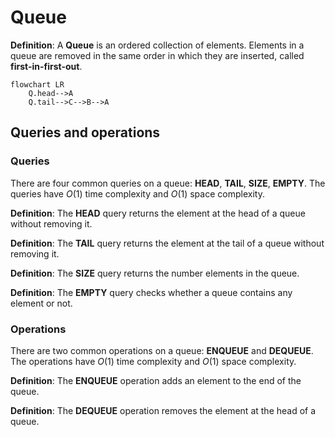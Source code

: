 # Queue

**Definition**: A **Queue** is an ordered collection of elements. Elements in a queue are removed in the same order in which they are inserted, called **first-in-first-out**.

```mermaid
flowchart LR
	Q.head-->A
	Q.tail-->C-->B-->A
```

## Queries and operations

### Queries

There are four common queries on a queue: **HEAD**, **TAIL**, **SIZE**, **EMPTY**. The queries have $O(1)$ time complexity and $O(1)$ space complexity.

**Definition**: The **HEAD** query returns the element at the head of a queue without removing it.

**Definition**: The **TAIL** query returns the element at the tail of a queue without removing it.

**Definition**: The **SIZE** query returns the number elements in the queue.

**Definition**: The **EMPTY** query checks whether a queue contains any element or not.

### Operations

There are two common operations on a queue: **ENQUEUE** and **DEQUEUE**. The operations have $O(1)$ time complexity and $O(1)$ space complexity.

**Definition**: The **ENQUEUE** operation adds an element to the end of the queue.

**Definition**: The **DEQUEUE** operation removes the element at the head of a queue.

